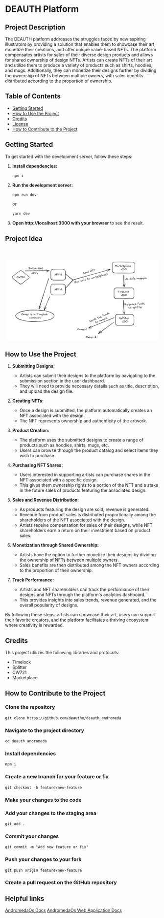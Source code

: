 
# DEAUTH Platform

## Project Description

The DEAUTH platform addresses the struggles faced by new aspiring illustrators by providing a solution that enables them to showcase their art, monetize their creations, and offer unique value-based NFTs. The platform compensates artists for sales of their diverse design products and allows for shared ownership of design NFTs. Artists can create NFTs of their art and utilize them to produce a variety of products such as shirts, hoodies, and mugs. Additionally, they can monetize their designs further by dividing the ownership of NFTs between multiple owners, with sales benefits distributed according to the proportion of ownership.

## Table of Contents

- [Getting Started](#getting-started)
- [How to Use the Project](#how-to-use-the-project)
- [Credits](#credits)
- [License](#license)
- [How to Contribute to the Project](#how-to-contribute-to-the-project)

## Getting Started

To get started with the development server, follow these steps:

1. **Install dependencies:**
    ```bash
    npm i
    ```

2. **Run the development server:**
    ```bash
    npm run dev
    ```
   or
    ```bash
    yarn dev
    ```

3. **Open http://localhost:3000 with your browser** to see the result.

## Project Idea
<p>&nbsp;</p>
<p align="center">
<img src="./assets/idea.png" width=1000>
</p>



## How to Use the Project

1. **Submitting Designs:**
   - Artists can submit their designs to the platform by navigating to the submission section in the user dashboard.
   - They will need to provide necessary details such as title, description, and upload the design file.

2. **Creating NFTs:**
   - Once a design is submitted, the platform automatically creates an NFT associated with the design.
   - The NFT represents ownership and authenticity of the artwork.

3. **Product Creation:**
   - The platform uses the submitted designs to create a range of products such as hoodies, shirts, mugs, etc.
   - Users can browse through the product catalog and select items they wish to purchase.

4. **Purchasing NFT Shares:**
   - Users interested in supporting artists can purchase shares in the NFT associated with a specific design.
   - This gives them ownership rights to a portion of the NFT and a stake in the future sales of products featuring the associated design.

5. **Sales and Revenue Distribution:**
   - As products featuring the design are sold, revenue is generated.
   - Revenue from product sales is distributed proportionally among the shareholders of the NFT associated with the design.
   - Artists receive compensation for sales of their designs, while NFT shareholders earn a return on their investment based on product sales.

6. **Monetization through Shared Ownership:**
   - Artists have the option to further monetize their designs by dividing the ownership of NFTs between multiple owners.
   - Sales benefits are then distributed among the NFT owners according to the proportion of their ownership.

7. **Track Performance:**
   - Artists and NFT shareholders can track the performance of their designs and NFTs through the platform's analytics dashboard.
   - This provides insights into sales trends, revenue generated, and the overall popularity of designs.

By following these steps, artists can showcase their art, users can support their favorite creators, and the platform facilitates a thriving ecosystem where creativity is rewarded.

## Credits

This project utilizes the following libraries and protocols:
- Timelock
- Splitter
- CW721
- Marketplace


## How to Contribute to the Project

### Clone the repository
    git clone https://github.com/deauthe/deauth_andromeda

### Navigate to the project directory
    cd deauth_andromeda

### Install dependencies
    npm i

### Create a new branch for your feature or fix
    git checkout -b feature/new-feature

### Make your changes to the code

### Add your changes to the staging area
    git add .

### Commit your changes
    git commit -m "Add new feature or fix"

### Push your changes to your fork
    git push origin feature/new-feature

### Create a pull request on the GitHub repository

## Helpful links
[AndromedaOs Docs](https://docs.andromedaprotocol.io/andromeda)
[AndromedaOs Web Application Docs](https://docs.andromedaprotocol.io/guides)